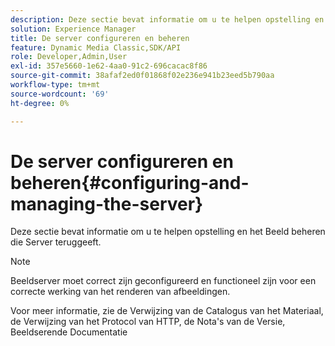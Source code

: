 ```yaml
---
description: Deze sectie bevat informatie om u te helpen opstelling en het Beeld beheren die Server teruggeeft.
solution: Experience Manager
title: De server configureren en beheren
feature: Dynamic Media Classic,SDK/API
role: Developer,Admin,User
exl-id: 357e5660-1e62-4aa0-91c2-696cacac8f86
source-git-commit: 38afaf2ed0f01868f02e236e941b23eed5b790aa
workflow-type: tm+mt
source-wordcount: '69'
ht-degree: 0%

---
```


# De server configureren en beheren{#configuring-and-managing-the-server}

Deze sectie bevat informatie om u te helpen opstelling en het Beeld beheren die Server teruggeeft.

>[!NOTE]
>
>Beeldserver moet correct zijn geconfigureerd en functioneel zijn voor een correcte werking van het renderen van afbeeldingen.

Voor meer informatie, zie de Verwijzing van de Catalogus van het Materiaal, de Verwijzing van het Protocol van HTTP, de Nota&#39;s van de Versie, Beeldserende Documentatie
